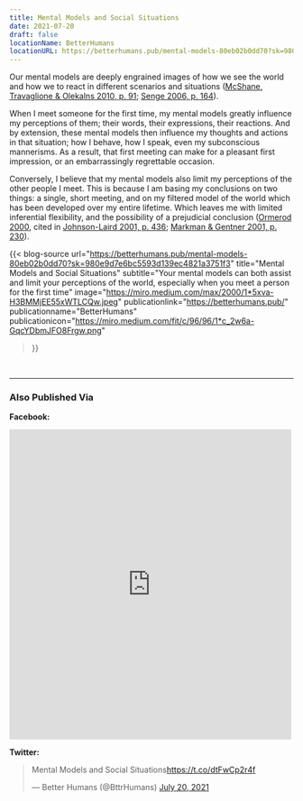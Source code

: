 ```yaml
---
title: Mental Models and Social Situations
date: 2021-07-20
draft: false
locationName: BetterHumans
locationURL: https://betterhumans.pub/mental-models-80eb02b0dd70?sk=980e9d7e6bc5593d139ec4821a3751f3
---
```


Our mental models are deeply engrained images of how we see the world and how we to react in different scenarios and situations ([McShane, Travaglione & Olekalns 2010, p. 91](https://betterhumans.pub/mental-models-80eb02b0dd70#40a4); [Senge 2006, p. 164](https://betterhumans.pub/mental-models-80eb02b0dd70#a42e)).

When I meet someone for the first time, my mental models greatly influence my perceptions of them; their words, their expressions, their reactions. And by extension, these mental models then influence my thoughts and actions in that situation; how I behave, how I speak, even my subconscious mannerisms. As a result, that first meeting can make for a pleasant first impression, or an embarrassingly regrettable occasion.

Conversely, I believe that my mental models also limit my perceptions of the other people I meet. This is because I am basing my conclusions on two things: a single, short meeting, and on my filtered model of the world which has been developed over my entire lifetime. Which leaves me with limited inferential flexibility, and the possibility of a prejudicial conclusion ([Ormerod 2000](https://betterhumans.pub/mental-models-80eb02b0dd70#37d9), cited in [Johnson-Laird 2001, p. 436](https://betterhumans.pub/mental-models-80eb02b0dd70#9334); [Markman & Gentner 2001, p. 230](https://betterhumans.pub/mental-models-80eb02b0dd70#9606)).

<!--more-->

{{< blog-source
    url="https://betterhumans.pub/mental-models-80eb02b0dd70?sk=980e9d7e6bc5593d139ec4821a3751f3"
    title="Mental Models and Social Situations"
    subtitle="Your mental models can both assist and limit your perceptions of the world, especially when you meet a person for the first time"
    image="https://miro.medium.com/max/2000/1*5xva-H3BMMjEE55xWTLCQw.jpeg"
    publicationlink="https://betterhumans.pub/"
    publicationname="BetterHumans"
    publicationicon="https://miro.medium.com/fit/c/96/96/1*c_2w6a-GqcYDbmJFO8Frgw.png"
>}}

<br>
<hr>

### Also Published Via

<!--

<iframe src="https://www.linkedin.com/embed/feed/update/urn:li:share:6810239653011079168" height="650" width="504" frameborder="0" allowfullscreen="" title="Embedded post"></iframe>

<blockquote class="twitter-tweet"><p lang="en" dir="ltr">&quot;The future of Reinforcement Learning will soon infiltrate our everyday lives in many, many different ways; but not before a few fundamental issues are rectified with its interpretability, accountability, and trustworthiness.&quot; Chris Mahoney dives into RL <a href="https://t.co/THQY8AghkO">https://t.co/THQY8AghkO</a></p>&mdash; Towards Data Science (@TDataScience) <a href="https://twitter.com/TDataScience/status/1404500134487117825?ref_src=twsrc%5Etfw">June 14, 2021</a></blockquote> <script async src="https://platform.twitter.com/widgets.js" charset="utf-8"></script>

-->

**Facebook:**

<iframe src="https://www.facebook.com/plugins/post.php?href=https%3A%2F%2Fwww.facebook.com%2FbttrHumans%2Fposts%2F1175044499675247&show_text=true&width=500" width="500" height="550" style="border:none;overflow:hidden" scrolling="no" frameborder="0" allowfullscreen="true" allow="autoplay; clipboard-write; encrypted-media; picture-in-picture; web-share"></iframe>

**Twitter:**

<blockquote class="twitter-tweet"><p lang="da" dir="ltr">Mental Models and Social Situations<a href="https://t.co/dtFwCp2r4f">https://t.co/dtFwCp2r4f</a></p>&mdash; Better Humans (@BttrHumans) <a href="https://twitter.com/BttrHumans/status/1417344061908914176?ref_src=twsrc%5Etfw">July 20, 2021</a></blockquote> <script async src="https://platform.twitter.com/widgets.js" charset="utf-8"></script>